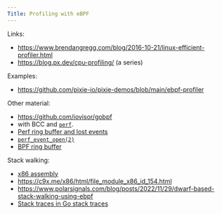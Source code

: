 ```yaml
---
Title: Profiling with eBPF
---
```


Links:
- https://www.brendangregg.com/blog/2016-10-21/linux-efficient-profiler.html
- https://blog.px.dev/cpu-profiling/ (a series)

Examples:
- https://github.com/pixie-io/pixie-demos/blob/main/ebpf-profiler

Other material:
- https://github.com/iovisor/gobpf
- with BCC and [`perf`](https://perf.wiki.kernel.org/index.php/Main_Page).
- [Perf ring buffer and lost events](http://blog.itaysk.com/2020/04/20/ebpf-lost-events)
- [`perf_event_open(2)`](https://man7.org/linux/man-pages/man2/perf_event_open.2.html)
- [BPF ring buffer](https://www.kernel.org/doc/html/latest/bpf/ringbuf.html)

Stack walking:
- [x86 assembly](./X86-stack-walking.pdf)
- https://c9x.me/x86/html/file_module_x86_id_154.html
- https://www.polarsignals.com/blog/posts/2022/11/29/dwarf-based-stack-walking-using-ebpf
- [Stack traces in Go stack traces](https://github.com/DataDog/go-profiler-notes/blob/main/stack-traces.md)
